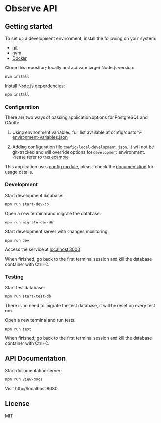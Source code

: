 # Observe API

## Getting started

To set up a development environment, install the following on your system:

- [git](https://git-scm.com)
- [nvm](https://github.com/creationix/nvm)
- [Docker](https://www.docker.com/)

Clone this repository locally and activate target Node.js version:

```
nvm install
```

Install Node.js dependencies:

```
npm install
```

### Configuration

There are two ways of passing application options for PostgreSQL and OAuth:

1) Using environment variables, full list available at [config/custom-environment-variables.json](config/custom-environment-variables.json)

2) Adding configuration file `config/local-development.json`. It will not be git-tracked and will override options for `development` environment. Please refer to this [example](config/local-development.json.example).

This application uses [config module](https://www.npmjs.com/package/config), please check the [documentation](https://github.com/lorenwest/node-config/wiki) for usage details.

### Development

Start development database:

    npm run start-dev-db

Open a new terminal and migrate the database:

    npm run migrate-dev-db

Start development server with changes monitoring:

    npm run dev

Access the service at [localhost:3000](http://localhost:3000)

When finished, go back to the first terminal session and kill the database container with Ctrl+C.

### Testing

Start test database:

    npm run start-test-db

There is no need to migrate the test database, it will be reset on every test run.

Open a new terminal and run tests:

    npm run test

When finished, go back to the first terminal session and kill the database container with Ctrl+C.

## API Documentation

Start documentation server:

    npm run view-docs

Visit http://localhost:8080.    

## License

[MIT](LICENSE)

